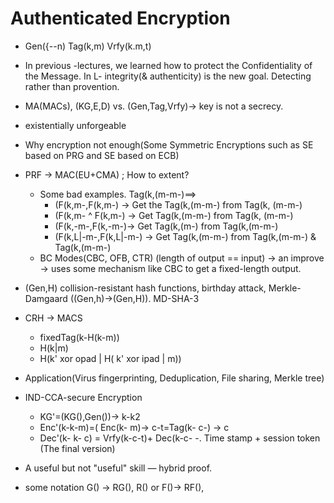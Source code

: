 # Authenticated Encryption

- Gen({--n) Tag(k,m) Vrfy(k.m,t) 
- In previous -lectures, we learned how to protect the Confidentiality of the Message. In L- integrity(& authenticity) is the new goal. Detecting rather than provention.
- MA(MACs), (KG,E,D) vs. (Gen,Tag,Vrfy)→ key is not a secrecy.
- existentially unforgeable  
- Why encryption not enough(Some Symmetric Encryptions such as SE based on PRG and SE based on ECB)
- PRF → MAC(EU+CMA) ; How to extent? 
    - Some bad examples. Tag(k,(m-m-)==>
        - (F(k,m-,F(k,m-) → Get the Tag(k,(m-m-) from Tag(k, (m-m-)
        - (F(k,m- ^ F(k,m-) → Get Tag(k,(m-m-) from Tag(k, (m-m-)
        - (F(k,-m-,F(k,-m-)→ Get Tag(k,(m-) from Tag(k,(m-m-) 
        - (F(k,L|-m-,F(k,L|-m-) → Get Tag(k,(m-m-) from Tag(k,(m-m-) & Tag(k,(m-m-)
    - BC Modes(CBC, OFB, CTR) (length of output == input) → an improve → uses some mechanism like CBC to get a fixed-length output. 
- (Gen,H) collision-resistant hash functions, birthday attack, Merkle-Damgaard ((Gen,h)→(Gen,H)). MD-SHA-3
- CRH → MACS
    - fixedTag(k-H(k-m))
    - H(k|m)
    - H(k' xor opad | H( k' xor ipad | m))
- Application(Virus fingerprinting, Deduplication, File sharing, Merkle tree)
- IND-CCA-secure Encryption
    - KG'=(KG(),Gen())→ k-k2
    - Enc'(k-k-m)=( Enc(k- m)→ c-t=Tag(k- c-) → c
    - Dec'(k- k- c) = Vrfy(k-c-t)+ Dec(k-c-
-. Time stamp + session token (The final version)

- A useful but not "useful" skill — hybrid proof.
- some notation G() → RG(), R() or F()→ RF(),